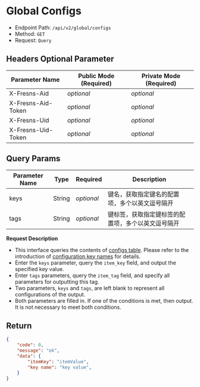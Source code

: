 # Global Configs

- Endpoint Path: `/api/v2/global/configs`
- Method: `GET`
- Request: `Query`

## Headers Optional Parameter

| Parameter Name | Public Mode (Required) | Private Mode (Required) |
| --- | --- | --- |
| X-Fresns-Aid | *optional* | *optional* |
| X-Fresns-Aid-Token | *optional* | *optional* |
| X-Fresns-Uid | *optional* | *optional* |
| X-Fresns-Uid-Token | *optional* | *optional* |

## Query Params

| Parameter Name | Type | Required | Description |
| --- | --- | --- | --- |
| keys | String | *optional* | 键名，获取指定键名的配置项，多个以英文逗号隔开 |
| tags | String | *optional* | 键标签，获取指定键标签的配置项，多个以英文逗号隔开 |

**Request Description**

- This interface queries the contents of [configs table](../../database/systems/configs.md). Please refer to the introduction of [configuration key names](../../database/keyname/) for details.
- Enter the `keys` parameter, query the `item_key` field, and output the specified key value.
- Enter `tags` parameters, query the `item_tag` field, and specify all parameters for outputting this tag.
- Two parameters, `keys` and `tags`, are left blank to represent all configurations of the output.
- Both parameters are filled in. If one of the conditions is met, then output. It is not necessary to meet both conditions.

## Return

```json
{
    "code": 0,
    "message": "ok",
    "data": {
        "itemKey": "itemValue",
        "key name": "key value",
    }
}
```
